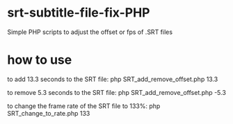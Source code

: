 # srt-subtitle-file-fix-PHP
Simple PHP scripts to adjust the offset or fps of .SRT files 

# how to use
to add 13.3 seconds to the SRT file:
php SRT_add_remove_offset.php <SRT file> 13.3

to remove 5.3 seconds to the SRT file:
php SRT_add_remove_offset.php <SRT file> -5.3

to change the frame rate of the SRT file to 133%:
php SRT_change_to_rate.php <SRT file> 133
